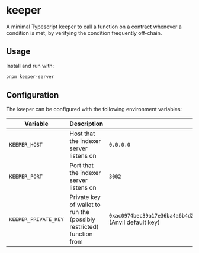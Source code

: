 # keeper

A minimal Typescript keeper to call a function on a contract whenever a condition is met, by verifying the condition frequently off-chain.

## Usage

Install and run with:

```sh
pnpm keeper-server
```

## Configuration

The keeper can be configured with the following environment variables:

| Variable             | Description                                                          | Default                                                                                  |
| -------------------- | -------------------------------------------------------------------- | ---------------------------------------------------------------------------------------- |
| `KEEPER_HOST`        | Host that the indexer server listens on                              | `0.0.0.0`                                                                                |
| `KEEPER_PORT`        | Port that the indexer server listens on                              | `3002`                                                                                   |
| `KEEPER_PRIVATE_KEY` | Private key of wallet to run the (possibly restricted) function from | `0xac0974bec39a17e36ba4a6b4d238ff944bacb478cbed5efcae784d7bf4f2ff80` (Anvil default key) |
